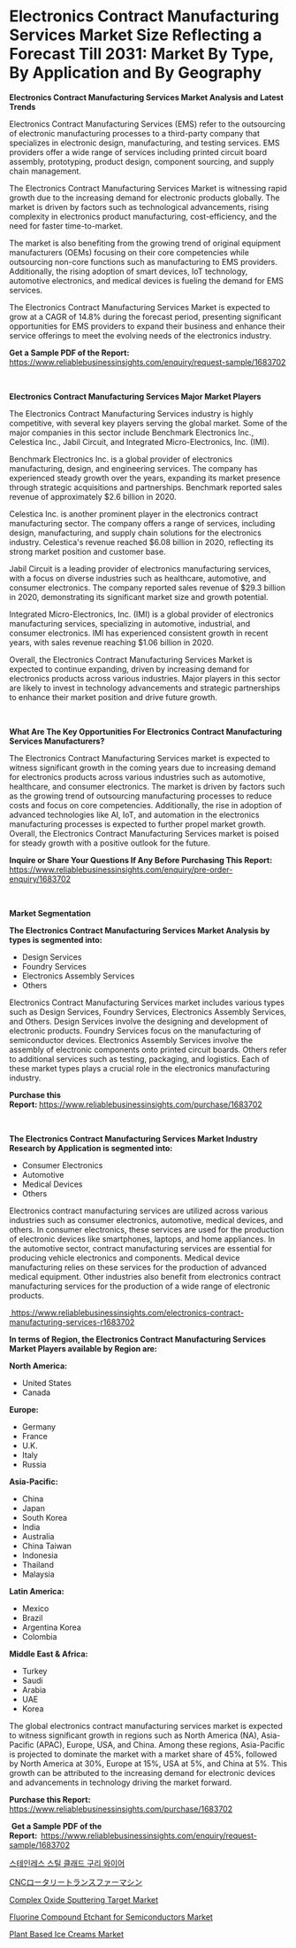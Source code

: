 <p><h1>Electronics Contract Manufacturing Services Market Size Reflecting a Forecast Till 2031: Market By Type, By Application and By Geography</h1></p><p><strong>Electronics Contract Manufacturing Services Market Analysis and Latest Trends</strong></p>
<p><p>Electronics Contract Manufacturing Services (EMS) refer to the outsourcing of electronic manufacturing processes to a third-party company that specializes in electronic design, manufacturing, and testing services. EMS providers offer a wide range of services including printed circuit board assembly, prototyping, product design, component sourcing, and supply chain management.</p><p>The Electronics Contract Manufacturing Services Market is witnessing rapid growth due to the increasing demand for electronic products globally. The market is driven by factors such as technological advancements, rising complexity in electronics product manufacturing, cost-efficiency, and the need for faster time-to-market.</p><p>The market is also benefiting from the growing trend of original equipment manufacturers (OEMs) focusing on their core competencies while outsourcing non-core functions such as manufacturing to EMS providers. Additionally, the rising adoption of smart devices, IoT technology, automotive electronics, and medical devices is fueling the demand for EMS services.</p><p>The Electronics Contract Manufacturing Services Market is expected to grow at a CAGR of 14.8% during the forecast period, presenting significant opportunities for EMS providers to expand their business and enhance their service offerings to meet the evolving needs of the electronics industry.</p></p>
<p><strong>Get a Sample PDF of the Report:&nbsp;</strong> <a href="https://www.reliablebusinessinsights.com/enquiry/request-sample/1683702">https://www.reliablebusinessinsights.com/enquiry/request-sample/1683702</a></p>
<p>&nbsp;</p>
<p><strong>Electronics Contract Manufacturing Services Major Market Players</strong></p>
<p><p>The Electronics Contract Manufacturing Services industry is highly competitive, with several key players serving the global market. Some of the major companies in this sector include Benchmark Electronics Inc., Celestica Inc., Jabil Circuit, and Integrated Micro-Electronics, Inc. (IMI).</p><p>Benchmark Electronics Inc. is a global provider of electronics manufacturing, design, and engineering services. The company has experienced steady growth over the years, expanding its market presence through strategic acquisitions and partnerships. Benchmark reported sales revenue of approximately $2.6 billion in 2020.</p><p>Celestica Inc. is another prominent player in the electronics contract manufacturing sector. The company offers a range of services, including design, manufacturing, and supply chain solutions for the electronics industry. Celestica's revenue reached $6.08 billion in 2020, reflecting its strong market position and customer base.</p><p>Jabil Circuit is a leading provider of electronics manufacturing services, with a focus on diverse industries such as healthcare, automotive, and consumer electronics. The company reported sales revenue of $29.3 billion in 2020, demonstrating its significant market size and growth potential.</p><p>Integrated Micro-Electronics, Inc. (IMI) is a global provider of electronics manufacturing services, specializing in automotive, industrial, and consumer electronics. IMI has experienced consistent growth in recent years, with sales revenue reaching $1.06 billion in 2020.</p><p>Overall, the Electronics Contract Manufacturing Services Market is expected to continue expanding, driven by increasing demand for electronics products across various industries. Major players in this sector are likely to invest in technology advancements and strategic partnerships to enhance their market position and drive future growth.</p></p>
<p>&nbsp;</p>
<p><strong>What Are The Key Opportunities For Electronics Contract Manufacturing Services Manufacturers?</strong></p>
<p><p>The Electronics Contract Manufacturing Services market is expected to witness significant growth in the coming years due to increasing demand for electronics products across various industries such as automotive, healthcare, and consumer electronics. The market is driven by factors such as the growing trend of outsourcing manufacturing processes to reduce costs and focus on core competencies. Additionally, the rise in adoption of advanced technologies like AI, IoT, and automation in the electronics manufacturing processes is expected to further propel market growth. Overall, the Electronics Contract Manufacturing Services market is poised for steady growth with a positive outlook for the future.</p></p>
<p><strong>Inquire or Share Your Questions If Any Before Purchasing This Report:</strong> <a href="https://www.reliablebusinessinsights.com/enquiry/pre-order-enquiry/1683702">https://www.reliablebusinessinsights.com/enquiry/pre-order-enquiry/1683702</a></p>
<p>&nbsp;</p>
<p><strong>Market Segmentation</strong></p>
<p><strong>The Electronics Contract Manufacturing Services Market Analysis by types is segmented into:</strong></p>
<p><ul><li>Design Services</li><li>Foundry Services</li><li>Electronics Assembly Services</li><li>Others</li></ul></p>
<p><p>Electronics Contract Manufacturing Services market includes various types such as Design Services, Foundry Services, Electronics Assembly Services, and Others. Design Services involve the designing and development of electronic products. Foundry Services focus on the manufacturing of semiconductor devices. Electronics Assembly Services involve the assembly of electronic components onto printed circuit boards. Others refer to additional services such as testing, packaging, and logistics. Each of these market types plays a crucial role in the electronics manufacturing industry.</p></p>
<p><strong>Purchase this Report:&nbsp;</strong><a href="https://www.reliablebusinessinsights.com/purchase/1683702">https://www.reliablebusinessinsights.com/purchase/1683702</a></p>
<p>&nbsp;</p>
<p><strong>The Electronics Contract Manufacturing Services Market Industry Research by Application is segmented into:</strong></p>
<p><ul><li>Consumer Electronics</li><li>Automotive</li><li>Medical Devices</li><li>Others</li></ul></p>
<p><p>Electronics contract manufacturing services are utilized across various industries such as consumer electronics, automotive, medical devices, and others. In consumer electronics, these services are used for the production of electronic devices like smartphones, laptops, and home appliances. In the automotive sector, contract manufacturing services are essential for producing vehicle electronics and components. Medical device manufacturing relies on these services for the production of advanced medical equipment. Other industries also benefit from electronics contract manufacturing services for the production of a wide range of electronic products.</p></p>
<p><a href="https://www.reliablebusinessinsights.com/electronics-contract-manufacturing-services-r1683702">&nbsp;https://www.reliablebusinessinsights.com/electronics-contract-manufacturing-services-r1683702</a></p>
<p><strong>In terms of Region, the Electronics Contract Manufacturing Services Market Players available by Region are:</strong></p>
<p>
    <p> <strong> North America: </strong>
        <ul>
            <li>United States</li>
            <li>Canada</li>
        </ul>
        </p> 
    <p> <strong> Europe: </strong>
        <ul>
            <li>Germany</li>
            <li>France</li>
            <li>U.K.</li>
            <li>Italy</li>
            <li>Russia</li>
        </ul>
        </p> 
    <p> <strong> Asia-Pacific: </strong>
        <ul>
            <li>China</li>
            <li>Japan</li>
            <li>South Korea</li>
            <li>India</li>
            <li>Australia</li>
            <li>China Taiwan</li>
            <li>Indonesia</li>
            <li>Thailand</li>
            <li>Malaysia</li>
        </ul>
        </p> 
    <p> <strong> Latin America: </strong>
        <ul>
            <li>Mexico</li>
            <li>Brazil</li>
            <li>Argentina Korea</li>
            <li>Colombia</li>
        </ul>
        </p> 
    <p> <strong> Middle East & Africa: </strong>
        <ul>
            <li>Turkey</li>
            <li>Saudi</li>
            <li>Arabia</li>
            <li>UAE</li>
            <li>Korea</li>
        </ul>
    </p>
    </p>
<p><p>The global electronics contract manufacturing services market is expected to witness significant growth in regions such as North America (NA), Asia-Pacific (APAC), Europe, USA, and China. Among these regions, Asia-Pacific is projected to dominate the market with a market share of 45%, followed by North America at 30%, Europe at 15%, USA at 5%, and China at 5%. This growth can be attributed to the increasing demand for electronic devices and advancements in technology driving the market forward.</p></p>
<p><strong>Purchase this Report: </strong><a href="https://www.reliablebusinessinsights.com/purchase/1683702">https://www.reliablebusinessinsights.com/purchase/1683702</a></p>
<p>&nbsp;<strong>Get a Sample PDF of the Report:&nbsp;&nbsp;</strong><a href="https://www.reliablebusinessinsights.com/enquiry/request-sample/1683702">https://www.reliablebusinessinsights.com/enquiry/request-sample/1683702</a></p>
<p><strong></strong></p>
<p><p><a href="https://github.com/giancarlo642004/Market-Research-Report-List-1/blob/main/2970693104362.md">스테인레스 스틸 클래드 구리 와이어</a></p><p><a href="https://github.com/andym141978/Market-Research-Report-List-1/blob/main/2048813109529.md">CNCロータリートランスファーマシン</a></p><p><a href="https://issuu.com/reportprime-2/docs/complex-oxide-sputtering-target-market-size-2030.p">Complex Oxide Sputtering Target Market</a></p><p><a href="https://issuu.com/reportprime-2/docs/fluorine-compound-etchant-for-semiconductors-marke">Fluorine Compound Etchant for Semiconductors Market</a></p><p><a href="https://github.com/lubmix/Market-Research-Report-List-3/blob/main/plant-based-ice-creams-market.md">Plant Based Ice Creams Market</a></p></p>